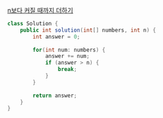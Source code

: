 [n보다 커질 때까지 더하기](https://school.programmers.co.kr/learn/courses/30/lessons/181884)

```java
class Solution {
    public int solution(int[] numbers, int n) {
        int answer = 0;
        
        for(int num: numbers) {
            answer += num;
            if (answer > n) {
                break;
            }
        }
        
        return answer;
    }
}
```